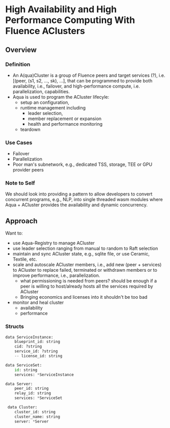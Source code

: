 # High Availability and High Performance Computing With Fluence AClusters

## Overview

### Definition

* An  A(qua)Cluster is a group of Fluence peers and target services (?), i.e. [(peer, (s1, s2, ..., sk), ...], that can be programmed to provide both availability, i.e., failover, and high-performance compute, i.e. parallelization, capabilities.
* Aqua is used to program the ACluster lifecyle:
  * setup an configuration, 
  * runtime management including
    * leader selection,
    * member replacement or expansion
    * health and performance monitoring
  * teardown

### Use Cases

* Failover
* Parallelization
* Poor man's subnetwork, e.g., dedicated TSS, storage, TEE or GPU provider peers


### Note to Self

We should look into providing a pattern to allow developers to convert concurrent programs, e.g., NLP, into single threaded wasm modules where Aqua + ACluster provides the availability and dynamic concurrency.


## Approach

Want to:

* use Aqua-Registry to manage ACluster
* use leader selection ranging from manual to random to Raft selection
* maintain and sync ACluster state, e.g., sqlite file, or use Ceramic, Textile, etc.
* scale and autoscale ACluster members, i.e., add new (peer + services) to ACluster to replace failed, terminated or withdrawn members or to improve performance, i.e., parallelization.
  * what permissioning is needed from peers? should be enough if a peer is willing to host/already hosts all the services required by ACluster
  * Bringing economics and licenses into it shouldn't be too bad
* monitor and heal cluster
  * availability
  * performance



### Structs

```python
data ServiceInstance:
    blueprint_id: string
    cid: ?string
    service_id: ?string
    -- license_id: string

data ServiceSet:
    id: string
    services: *ServiceInstance

data Server:
    peer_id: string
    relay_id: string
    services: *ServiceSet

 data Cluster:
    cluster_id: string
    cluster_name: string
    server: *Server

```
